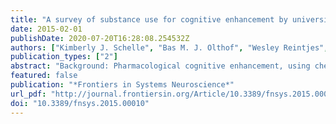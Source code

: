 ```yaml
---
title: "A survey of substance use for cognitive enhancement by university students in the Netherlands"
date: 2015-02-01
publishDate: 2020-07-20T16:28:08.254532Z
authors: ["Kimberly J. Schelle", "Bas M. J. Olthof", "Wesley Reintjes", "Carsten Bundt", "Joyce Gusman-Vermeer", "Anke C. C. M. van Mil"]
publication_types: ["2"]
abstract: "Background: Pharmacological cognitive enhancement, using chemicals to change cellular processes in the brain in order to enhance one’s cognitive capacities, is an often discussed phenomenon. The prevalence among Dutch university students is unknown. Methods: The study set out to achieve the following goals: (1) give an overview of different methods in order to assess the prevalence of use of prescription, illicit and lifestyle drugs for cognitive enhancement (2) investigate whether polydrug use and stress have a relationship with cognitive enhancement substance use (3) assessing opinions about cognitive enhancement prescription drug use. A nationwide survey was conducted among 1572 student respondents of all government supported Dutch universities. Results: The most detailed level of analysis—use of speciﬁc substances without a prescription and with the intention of cognitive enhancement—shows that prescription drugs, illicit drugs and lifestyle drugs are respectively used by 1.7, 1.3, and 45.6% of the sample. The use of prescription drugs and illicit drugs is low compared to other countries. We have found evidence of polydrug use in relation to cognitive enhancement. A relation between stress and the use of lifestyle drugs for cognitive enhancement was observed. We report the ﬁndings of several operationalizations of cognitive enhancement drug use to enable comparison with a wider variety of previous and upcoming research. Conclusions: Results of this ﬁrst study among university students in the Netherlands revealed a low prevalence of cognitive enhancement drug use compared to other countries. Multiple explanations, such as a difference in awareness of pharmacological cognitive enhancement among students, accessibility of drugs in the student population and inclusion criteria of enhancement substances are discussed. We urge enhancement researchers to take the different operationalizations and their effects on the prevalence numbers into account."
featured: false
publication: "*Frontiers in Systems Neuroscience*"
url_pdf: "http://journal.frontiersin.org/Article/10.3389/fnsys.2015.00010/abstract"
doi: "10.3389/fnsys.2015.00010"
---
```


